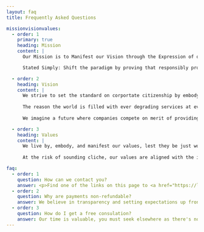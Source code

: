```yaml
---
layout: faq
title: Frequently Asked Questions

missionvisionvalues:
  - order: 1
    primary: true
    heading: Mission
    content: |
      Our Mission is to Manifest our Vision through the Expression of our Core Values.

      Stated Simply: Shift the paradigm by proving that responsibly provisioning people with affordable technical solutions is not only possible, but profitable.

  - order: 2
    heading: Vision
    content: |
      We strive to set the standard on corportate citizenship by embodying our values globally, not just for our investors, members, C-Levels, or employees, but even our competitors and those who do not directly use our services.
      
      The reason the world is filled with ever degrading services at ever increasing costs is that people often don't have access to or know about alternatives... we are the alternative and wish to inspire others by example.
      
      We imagine a future where companies compete on merit of providing the best value.

  - order: 3
    heading: Values
    content: |
      We live by, embody, and manifest our values, lest they be just words, words, words.
      
      At the risk of sounding cliche, our values are aligned with the inalienable Human Rights stated in the Declaration of Independence: Life, Liberty, and the Pursuit of Happiness. (Happiness in this case is defined as Wisdom, Truth or Knowledge).

faq:
  - order: 1
    question: How can we contact you?
    answer: <p>Find one of the links on this page to <a href="https://link.waveapps.com/rn8j9w-jh4qyj">buy time</a>, click it, and submit a payment. Please make sure to leave accurate contact information when submitting payment, refunds will not be issued.</p>
  - order: 2
    question: Why are payments non-refundable?
    answer: We believe in transparency and setting expectations up front. Accepting online payments legally and responsibly has an associated cost, and because we wish to provide the best value to our members we don't artificially inflate prices to cover the costs of dealing with the masses. Instead, to eliminate the cost of time spent catering to tourists who are unready or unwilling to join our community we simply filter out that population so we may focus our attention on catering to members who understand and respect the value of time.
  - order: 3
    question: How do I get a free consulation?
    answer: Our time is valuable, you must seek elsewhere as there's nothing here for you. The lips of wisdom are closed except to the ears of understanding.
---
```

